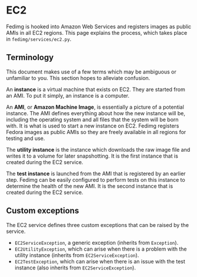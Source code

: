 # EC2

Fedimg is hooked into Amazon Web Services and registers images as public AMIs in all
EC2 regions. This page explains the process, which takes place in
`fedimg/services/ec2.py`.

## Terminology

This document makes use of a few terms which may be ambiguous or unfamiliar to
you. This section hopes to alleviate confusion.

An **instance** is a virtual machine that exists on EC2. They are started from
an AMI. To put it simply, an instance is a computer.

An **AMI**, or **Amazon Machine Image**, is essentially a picture of a
potential instance.  The AMI defines everything about how the new instance will
be, including the operating system and all files that the system will be born
with. It is what is used to start a new instance on EC2. Fedimg registers
Fedora images as public AMIs so they are freely available in all regions for
testing and use.

The **utility instance** is the instance which downloads the raw image file and
writes it to a volume for later snapshotting. It is the first instance that is
created during the EC2 service.

The **test instance** is launched from the AMI that is registered by an earlier
step. Fedimg can be easily configured to perform tests on this instance to
determine the health of the new AMI. It is the second instance that is created
during the EC2 service.

## Custom exceptions

The EC2 service defines three custom exceptions that can be raised by the service.

-   `EC2ServiceException`, a generic exception (inherits from `Exception`).
-   `EC2UtilityException`, which can arise when there is a problem with the
    utility instance (inherits from `EC2ServiceException`).
-   `EC2TestException`, which can arise when there is an issue with the test
    instance (also inherits from `EC2ServiceException`).
